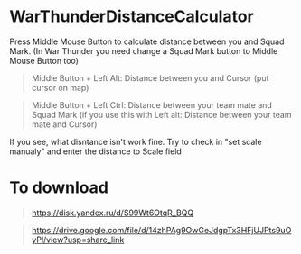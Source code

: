 # WarThunderDistanceCalculator

Press Middle Mouse Button to calculate distance between you and Squad Mark. (In War Thunder you need change a Squad Mark button to Middle Mouse Button too)

> Middle Button + Left Alt: Distance between you and Cursor (put cursor on map)


> Middle Button + Left Ctrl: Distance between your team mate and Squad Mark (if you use this with Left alt: Distance between your team mate and Cursor)


If you see, what disntance isn't work fine. Try to check in "set scale manualy" and enter the distance to Scale field 


# To download

> https://disk.yandex.ru/d/S99Wt6OtqR_BQQ

> https://drive.google.com/file/d/14zhPAg9OwGeJdgpTx3HFjUJPts9uOyPl/view?usp=share_link
